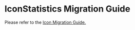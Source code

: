 # IconStatistics Migration Guide

Please refer to the [Icon Migration Guide.](../Icon.migration.md)
